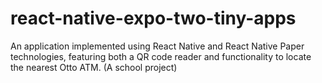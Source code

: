 # react-native-expo-two-tiny-apps

An application implemented using React Native and React Native Paper technologies, 
featuring both a QR code reader and functionality to locate the nearest Otto ATM. 
(A school project)
